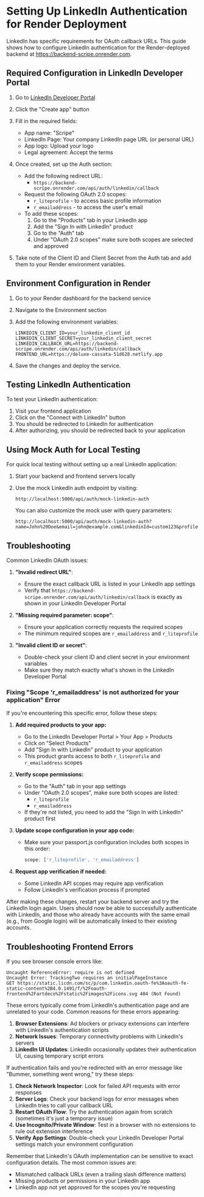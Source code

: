 # Setting Up LinkedIn Authentication for Render Deployment

LinkedIn has specific requirements for OAuth callback URLs. This guide shows how to configure LinkedIn authentication for the Render-deployed backend at https://backend-scripe.onrender.com.

## Required Configuration in LinkedIn Developer Portal

1. Go to [LinkedIn Developer Portal](https://www.linkedin.com/developers/apps)
2. Click the "Create app" button
3. Fill in the required fields:
   - App name: "Scripe"
   - LinkedIn Page: Your company LinkedIn page URL (or personal URL)
   - App logo: Upload your logo
   - Legal agreement: Accept the terms

4. Once created, set up the Auth section:
   - Add the following redirect URL:
     - `https://backend-scripe.onrender.com/api/auth/linkedin/callback`
   - Request the following OAuth 2.0 scopes:
     - `r_liteprofile` - to access basic profile information
     - `r_emailaddress` - to access the user's email
   - To add these scopes:
     1. Go to the "Products" tab in your LinkedIn app
     2. Add the "Sign In with LinkedIn" product
     3. Go to the "Auth" tab
     4. Under "OAuth 2.0 scopes" make sure both scopes are selected and approved

5. Take note of the Client ID and Client Secret from the Auth tab and add them to your Render environment variables.

## Environment Configuration in Render

1. Go to your Render dashboard for the backend service
2. Navigate to the Environment section
3. Add the following environment variables:
   ```
   LINKEDIN_CLIENT_ID=your_linkedin_client_id
   LINKEDIN_CLIENT_SECRET=your_linkedin_client_secret
   LINKEDIN_CALLBACK_URL=https://backend-scripe.onrender.com/api/auth/linkedin/callback
   FRONTEND_URL=https://deluxe-cassata-51d628.netlify.app
   ```

4. Save the changes and deploy the service.

## Testing LinkedIn Authentication

To test your LinkedIn authentication:

1. Visit your frontend application
2. Click on the "Connect with LinkedIn" button
3. You should be redirected to LinkedIn for authentication
4. After authorizing, you should be redirected back to your application

## Using Mock Auth for Local Testing

For quick local testing without setting up a real LinkedIn application:

1. Start your backend and frontend servers locally
2. Use the mock LinkedIn auth endpoint by visiting:
   ```
   http://localhost:5000/api/auth/mock-linkedin-auth
   ```
   
   You can also customize the mock user with query parameters:
   ```
   http://localhost:5000/api/auth/mock-linkedin-auth?name=John%20Doe&email=john@example.com&linkedinId=custom123&profileImage=https://example.com/image.jpg
   ```

## Troubleshooting

Common LinkedIn OAuth issues:

1. **"Invalid redirect URL"**:
   - Ensure the exact callback URL is listed in your LinkedIn app settings
   - Verify that `https://backend-scripe.onrender.com/api/auth/linkedin/callback` is exactly as shown in your LinkedIn Developer Portal

2. **"Missing required parameter: scope"**:
   - Ensure your application correctly requests the required scopes
   - The minimum required scopes are `r_emailaddress` and `r_liteprofile`

3. **"Invalid client ID or secret"**:
   - Double-check your client ID and client secret in your environment variables
   - Make sure they match exactly what's shown in the LinkedIn Developer Portal

### Fixing "Scope 'r_emailaddress' is not authorized for your application" Error

If you're encountering this specific error, follow these steps:

1. **Add required products to your app:**
   - Go to the LinkedIn Developer Portal > Your App > Products
   - Click on "Select Products"
   - Add "Sign In with LinkedIn" product to your application
   - This product grants access to both `r_liteprofile` and `r_emailaddress` scopes

2. **Verify scope permissions:**
   - Go to the "Auth" tab in your app settings
   - Under "OAuth 2.0 scopes", make sure both scopes are listed:
     - `r_liteprofile`
     - `r_emailaddress`
   - If they're not listed, you need to add the "Sign In with LinkedIn" product first

3. **Update scope configuration in your app code:**
   - Make sure your passport.js configuration includes both scopes in this order:
     ```javascript
     scope: ['r_liteprofile', 'r_emailaddress']
     ```

4. **Request app verification if needed:**
   - Some LinkedIn API scopes may require app verification
   - Follow LinkedIn's verification process if prompted

After making these changes, restart your backend server and try the LinkedIn login again. Users should now be able to successfully authenticate with LinkedIn, and those who already have accounts with the same email (e.g., from Google login) will be automatically linked to their existing accounts.

## Troubleshooting Frontend Errors

If you see browser console errors like:

```
Uncaught ReferenceError: require is not defined
Uncaught Error: TrackingTwo requires an initialPageInstance
GET https://static.licdn.com/sc/p/com.linkedin.oauth-fe%3Aoauth-fe-static-content%2B4.0.1491/f/%2Foauth-frontend%2Fartdeco%2Fstatic%2Fimages%2Ficons.svg 404 (Not Found)
```

These errors typically come from LinkedIn's authentication page and are unrelated to your code. Common reasons for these errors appearing:

1. **Browser Extensions**: Ad blockers or privacy extensions can interfere with LinkedIn's authentication scripts
2. **Network Issues**: Temporary connectivity problems with LinkedIn's servers
3. **LinkedIn UI Updates**: LinkedIn occasionally updates their authentication UI, causing temporary script errors

If authentication fails and you're redirected with an error message like "Bummer, something went wrong," try these steps:

1. **Check Network Inspector**: Look for failed API requests with error responses
2. **Server Logs**: Check your backend logs for error messages when LinkedIn tries to call your callback URL
3. **Restart OAuth Flow**: Try the authentication again from scratch (sometimes it's just a temporary issue)
4. **Use Incognito/Private Window**: Test in a browser with no extensions to rule out extension interference
5. **Verify App Settings**: Double-check your LinkedIn Developer Portal settings match your environment configuration

Remember that LinkedIn's OAuth implementation can be sensitive to exact configuration details. The most common issues are:

- Mismatched callback URLs (even a trailing slash difference matters)
- Missing products or permissions in your LinkedIn app
- LinkedIn app not yet approved for the scopes you're requesting 